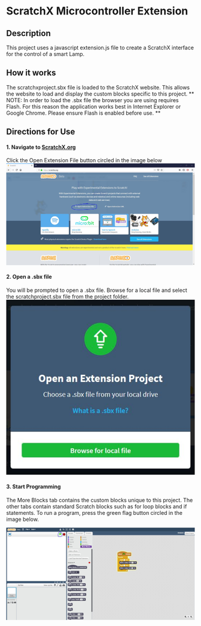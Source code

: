 # ScratchX Microcontroller Extension

## Description
This project uses a javascript extension.js file to create a ScratchX interface for the control of a smart Lamp. 

## How it works
The scratchxproject.sbx file is loaded to the ScratchX website. This allows the website to load and display the custom blocks specific to this project. 
** NOTE: In order to load the .sbx file the browser you are using requires Flash. For this reason the application works best in Internet Explorer or Google Chrome. Please ensure Flash is enabled before use. ** 

## Directions for Use
#### 1. Navigate to [ScratchX.org](https:/scratchx.org)
Click the Open Extension File button circled in the image below
<img src="readme_images/readme_image1.jpg" />

#### 2. Open a .sbx file
You will be prompted to open a .sbx file. Browse for a local file and select the scratchproject.sbx file from the project folder. 
<img src="readme_images/readme_open_sbx_file.jpg" />

#### 3. Start Programming
The More Blocks tab contains the custom blocks unique to this project. 
The other tabs contain standard Scratch blocks such as for loop blocks and if statements.
To run a program, press the green flag button circled in the image below.

![ScratchX View](readme_images/readme_scratchx_view.jpg?raw=true "Title")




